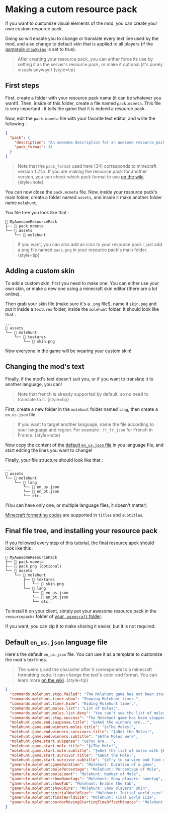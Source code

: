 # Making a cutom resource pack

If you want to customize visual elements of the mod, you can create
your own custom resource pack.

Doing so will enable you to change or translate every text line used by 
the mod, and also change to default skin that is applied to all players
(if the [gamerule `showSkins`](gamerules.md#client-side-settings) is set to true).

> After creating your resource pack, you can either force its use by setting it as
> the server's resource pack, or make it optional (it's purely visuals anyway!)
{style=tip}


## First steps

First, create a folder with your resource pack name (it can be whatever you want!). Then,
inside of this folder, create a file named `pack.mcmeta`. This file is very important : it tells
the game that it is indeed a resource pack.

Now, edit the `pack.mcmeta` file with your favorite text editor, and write the following :
```json
{
  "pack": {
    "description": "An awesome description for an awesome resource pack",
    "pack_format": 34
  }
}
```

> Note that the `pack_format` used here (34) corresponds to minecraft version 1.21.x. If you 
> are making the resource pack for another version, you can check which pack format to use 
> [on the wiki](https://minecraft.wiki/w/Pack_format).
{style=note}

You can now close the `pack.mcmeta` file. Now, inside your resource pack's main folder, 
create a folder named `assets`, and inside it make another folder name `molehunt`. 

You file tree you look like that :
```
📁 MyAwesomeResourcePack
├── 📄 pack.mcmeta
└── 📁 assets
    └── 📁 molehunt
```

> If you want, you can also add an icon to your resource pack : just add a png file named
> `pack.png` in your resource pack's main folder.
{style=tip}


## Adding a custom skin

To add a custom skin, first you need to make one. You can either use
your own skin, or make a new one using a minecraft skin editor (there are 
a lot online).

Then grab your skin file (make sure it's a `.png` file!), name it `skin.png`
and put it inside a `textures` folder, inside the `molehunt` folder. It should 
look like that :
```
...
📁 assets
└── 📁 molehunt
    └── 📁 textures
        └── 📄 skin.png
```

Now everyone in the game will be wearing your custom skin!


## Changing the mod's text

Finally, if the mod's text doesn't suit you, or if you want to translate
it to another language, you can! 

> Note that french is already supported by default, so no need to translate
> to it.
{style=tip}

First, create a new folder in the `molehunt` folder named `lang`, then create
a `en_us.json` file.

> If you want to target another language, name the file according to your language
> and region. For example : `fr_fr.json` for French in France.
{style=note}

Now copy the content of the [default `en_us.json` file](#default-en-us-json-language-file)
in you language file, and start editing the lines you want to change!

Finally, your file structure should look like that :
```
...
📁 assets
└── 📁 molehunt
    └── 📁 lang
        └── 📄 en_us.json
        └── 📄 en_pt.json
        └── etc.
```
(You can have only one, or multiple language files, it doesn't matter)

[Minecraft formatting codes](https://minecraft.wiki/w/Formatting_codes) are 
supported in `titles` and `subtitles`.


## Final file tree, and installing your resource pack

If you followed every step of this tutorial, the final resource apck should look like this :
```
📁 MyAwesomeResourcePack
├── 📄 pack.mcmeta
├── 📄 pack.png (optional)
└── 📁 assets
    └── 📁 molehunt
        ├── 📁 textures
        │   └── 📄 skin.png
        └── 📁 lang
            └── 📄 en_us.json
            └── 📄 en_pt.json
            └── etc.
```

To install it on your client, simply put your awesome resource pack in the `resourcepacks` folder 
of [your `.minecraft` folder](https://minecraft.wiki/w/.minecraft).

If you want, you can zip it to make sharing it easier, but it is not required.


## Default `en_us.json` language file

Here's the default `en_us.json` file. You can use it as a template to
customize the mod's text lines.

> The weird `§` and the character after it corresponds to a minecraft 
> formatting code. It can change the text's color and format. You can 
> learn more [on the wiki](https://minecraft.wiki/w/Formatting_codes). 
{style=tip}

```json
{
  "commands.molehunt.stop.failed": "The Molehunt game has not been started yet.",
  "commands.molehunt.timer.show": "Showing Molehunt timer.",
  "commands.molehunt.timer.hide": "Hiding Molehunt timer.",
  "commands.molehunt.moles.list": "List of moles:",
  "commands.molehunt.moles.list.deny": "You can't see the list of moles.",
  "commands.molehunt.stop.success": "The Molehunt game has been stopped.",
  "molehunt.game.end.suspense.title": "§eAnd the winners are...",
  "molehunt.game.end.winners.moles.title": "§cThe Moles!",
  "molehunt.game.end.winners.survivors.title": "§aNot the Moles!",
  "molehunt.game.end.winners.subtitle": "§6The Moles were",
  "molehunt.game.start.suspense": "§eYou are...",
  "molehunt.game.start.mole.title": "§cThe Mole!",
  "molehunt.game.start.mole.subtitle": "§eGet the list of moles with §6/molehunt moles",
  "molehunt.game.start.survivor.title": "§aNot the Mole!",
  "molehunt.game.start.survivor.subtitle": "§eTry to survive and find out who's the mole!",
  "gamerule.molehunt:gameDuration": "Molehunt: Duration of a game",
  "gamerule.molehunt:molePercentage": "Molehunt: Percentage of Mole",
  "gamerule.molehunt:moleCount": "Molehunt: Number of Mole",
  "gamerule.molehunt:showNametags": "Molehunt: Show players' nametag",
  "gamerule.molehunt:showTab": "Molehunt: Enable the tab",
  "gamerule.molehunt:showSkins": "Molehunt: Show players' skin",
  "gamerule.molehunt:initialWorldSize": "Molehunt: Initial world size",
  "gamerule.molehunt:finalWorldSize": "Molehunt: Final world size",
  "gamerule.molehunt:borderMovingStartingTimeOffsetMinutes": "Molehunt: Time before moving the borders"
}
```
